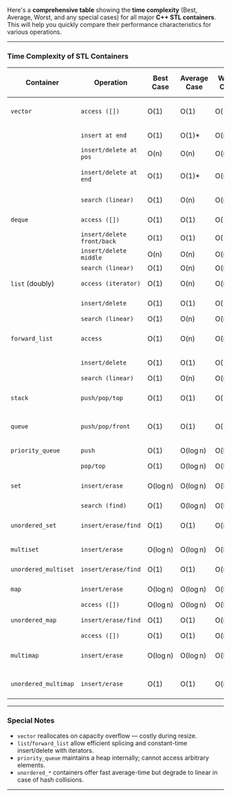 
Here's a **comprehensive table** showing the **time complexity** (Best, Average, Worst, and any special cases) for all major **C++ STL containers**. This will help you quickly compare their performance characteristics for various operations.

---
### Time Complexity of STL Containers

| **Container**        | **Operation**              | **Best Case** | **Average Case** | **Worst Case** | **Special Case / Notes**    |
| -------------------- | -------------------------- | ------------- | ---------------- | -------------- | --------------------------- |
| `vector`             | `access ([])`              | O(1)          | O(1)             | O(1)           | Random access supported     |
|                      | `insert at end`            | O(1)          | O(1)*            | O(n)           | *Amortized constant         |
|                      | `insert/delete at pos`     | O(n)          | O(n)             | O(n)           |                             |
|                      | `insert/delete at end`     | O(1)          | O(1)*            | O(n)           | Resize causes worst case    |
|                      | `search (linear)`          | O(1)          | O(n)             | O(n)           | `find()` is linear          |
| `deque`              | `access ([])`              | O(1)          | O(1)             | O(1)           | Supports both ends          |
|                      | `insert/delete front/back` | O(1)          | O(1)             | O(1)           |                             |
|                      | `insert/delete middle`     | O(n)          | O(n)             | O(n)           |                             |
|                      | `search (linear)`          | O(1)          | O(n)             | O(n)           |                             |
| `list` (doubly)      | `access (iterator)`        | O(1)          | O(n)             | O(n)           | No random access            |
|                      | `insert/delete`            | O(1)          | O(1)             | O(1)           | Using iterator              |
|                      | `search (linear)`          | O(1)          | O(n)             | O(n)           |                             |
| `forward_list`       | `access`                   | O(1)          | O(n)             | O(n)           | Only forward access         |
|                      | `insert/delete`            | O(1)          | O(1)             | O(1)           | Using iterator              |
|                      | `search (linear)`          | O(1)          | O(n)             | O(n)           |                             |
| `stack`              | `push/pop/top`             | O(1)          | O(1)             | O(1)           | Built on `deque` by default |
| `queue`              | `push/pop/front`           | O(1)          | O(1)             | O(1)           | Built on `deque` by default |
| `priority_queue`     | `push`                     | O(1)          | O(log n)         | O(log n)       | Binary heap                 |
|                      | `pop/top`                  | O(1)          | O(log n)         | O(log n)       |                             |
| `set`                | `insert/erase`             | O(log n)      | O(log n)         | O(log n)       | Balanced BST (Red-Black)    |
|                      | `search (find)`            | O(1)          | O(log n)         | O(log n)       |                             |
| `unordered_set`      | `insert/erase/find`        | O(1)          | O(1)             | O(n)           | Hash collisions possible    |
| `multiset`           | `insert/erase`             | O(log n)      | O(log n)         | O(log n)       | Duplicates allowed          |
| `unordered_multiset` | `insert/erase/find`        | O(1)          | O(1)             | O(n)           | Duplicates allowed          |
| `map`                | `insert/erase`             | O(log n)      | O(log n)         | O(log n)       | Balanced BST                |
|                      | `access ([])`              | O(log n)      | O(log n)         | O(log n)       |                             |
| `unordered_map`      | `insert/erase/find`        | O(1)          | O(1)             | O(n)           | Based on hash table         |
|                      | `access ([])`              | O(1)          | O(1)             | O(n)           |                             |
| `multimap`           | `insert/erase`             | O(log n)      | O(log n)         | O(log n)       | Duplicate keys allowed      |
| `unordered_multimap` | `insert/erase`             | O(1)          | O(1)             | O(n)           | Duplicate keys allowed      |

---
### Special Notes

- `vector` reallocates on capacity overflow — costly during resize.
- `list`/`forward_list` allow efficient splicing and constant-time insert/delete with iterators.
- `priority_queue` maintains a heap internally; cannot access arbitrary elements.
- `unordered_*` containers offer fast average-time but degrade to linear in case of hash collisions.

---